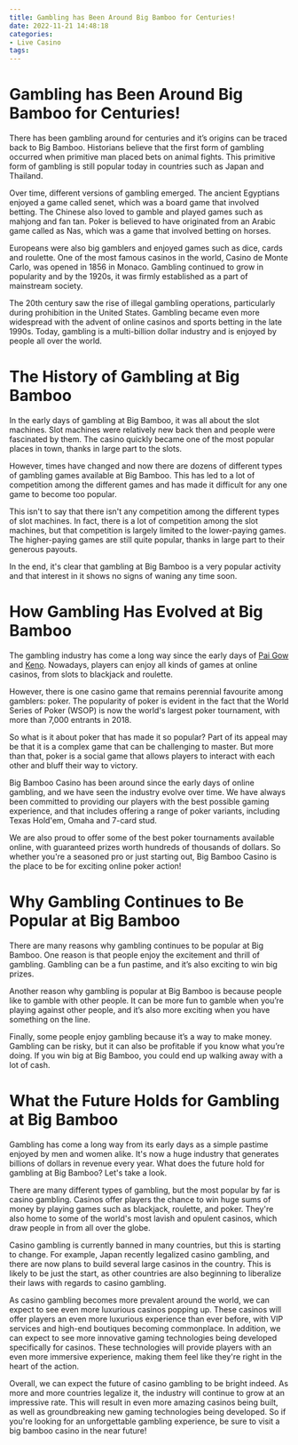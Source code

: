```yaml
---
title: Gambling has Been Around Big Bamboo for Centuries!
date: 2022-11-21 14:48:18
categories:
- Live Casino
tags:
---
```



#  Gambling has Been Around Big Bamboo for Centuries!

There has been gambling around for centuries and it’s origins can be traced back to Big Bamboo. Historians believe that the first form of gambling occurred when primitive man placed bets on animal fights. This primitive form of gambling is still popular today in countries such as Japan and Thailand.

Over time, different versions of gambling emerged. The ancient Egyptians enjoyed a game called senet, which was a board game that involved betting. The Chinese also loved to gamble and played games such as mahjong and fan tan. Poker is believed to have originated from an Arabic game called as Nas, which was a game that involved betting on horses.

Europeans were also big gamblers and enjoyed games such as dice, cards and roulette. One of the most famous casinos in the world, Casino de Monte Carlo, was opened in 1856 in Monaco. Gambling continued to grow in popularity and by the 1920s, it was firmly established as a part of mainstream society.

The 20th century saw the rise of illegal gambling operations, particularly during prohibition in the United States. Gambling became even more widespread with the advent of online casinos and sports betting in the late 1990s. Today, gambling is a multi-billion dollar industry and is enjoyed by people all over the world.

#  The History of Gambling at Big Bamboo

In the early days of gambling at Big Bamboo, it was all about the slot machines. Slot machines were relatively new back then and people were fascinated by them. The casino quickly became one of the most popular places in town, thanks in large part to the slots.

However, times have changed and now there are dozens of different types of gambling games available at Big Bamboo. This has led to a lot of competition among the different games and has made it difficult for any one game to become too popular.

This isn't to say that there isn't any competition among the different types of slot machines. In fact, there is a lot of competition among the slot machines, but that competition is largely limited to the lower-paying games. The higher-paying games are still quite popular, thanks in large part to their generous payouts.

In the end, it's clear that gambling at Big Bamboo is a very popular activity and that interest in it shows no signs of waning any time soon.

#  How Gambling Has Evolved at Big Bamboo

The gambling industry has come a long way since the early days of <a href="https://en.wikipedia.org/wiki/Pai_Gow">Pai Gow</a> and <a href="https://en.wikipedia.org/wiki/Keno">Keno</a>. Nowadays, players can enjoy all kinds of games at online casinos, from slots to blackjack and roulette.

However, there is one casino game that remains perennial favourite among gamblers: poker. The popularity of poker is evident in the fact that the World Series of Poker (WSOP) is now the world's largest poker tournament, with more than 7,000 entrants in 2018.

So what is it about poker that has made it so popular? Part of its appeal may be that it is a complex game that can be challenging to master. But more than that, poker is a social game that allows players to interact with each other and bluff their way to victory.

Big Bamboo Casino has been around since the early days of online gambling, and we have seen the industry evolve over time. We have always been committed to providing our players with the best possible gaming experience, and that includes offering a range of poker variants, including Texas Hold'em, Omaha and 7-card stud.

We are also proud to offer some of the best poker tournaments available online, with guaranteed prizes worth hundreds of thousands of dollars. So whether you're a seasoned pro or just starting out, Big Bamboo Casino is the place to be for exciting online poker action!

#  Why Gambling Continues to Be Popular at Big Bamboo 

There are many reasons why gambling continues to be popular at Big Bamboo. One reason is that people enjoy the excitement and thrill of gambling. Gambling can be a fun pastime, and it’s also exciting to win big prizes.

Another reason why gambling is popular at Big Bamboo is because people like to gamble with other people. It can be more fun to gamble when you’re playing against other people, and it’s also more exciting when you have something on the line.

Finally, some people enjoy gambling because it’s a way to make money. Gambling can be risky, but it can also be profitable if you know what you’re doing. If you win big at Big Bamboo, you could end up walking away with a lot of cash.

#  What the Future Holds for Gambling at Big Bamboo



Gambling has come a long way from its early days as a simple pastime enjoyed by men and women alike. It's now a huge industry that generates billions of dollars in revenue every year. What does the future hold for gambling at Big Bamboo? Let's take a look.

There are many different types of gambling, but the most popular by far is casino gambling. Casinos offer players the chance to win huge sums of money by playing games such as blackjack, roulette, and poker. They're also home to some of the world's most lavish and opulent casinos, which draw people in from all over the globe.

Casino gambling is currently banned in many countries, but this is starting to change. For example, Japan recently legalized casino gambling, and there are now plans to build several large casinos in the country. This is likely to be just the start, as other countries are also beginning to liberalize their laws with regards to casino gambling.

As casino gambling becomes more prevalent around the world, we can expect to see even more luxurious casinos popping up. These casinos will offer players an even more luxurious experience than ever before, with VIP services and high-end boutiques becoming commonplace. In addition, we can expect to see more innovative gaming technologies being developed specifically for casinos. These technologies will provide players with an even more immersive experience, making them feel like they're right in the heart of the action.

Overall, we can expect the future of casino gambling to be bright indeed. As more and more countries legalize it, the industry will continue to grow at an impressive rate. This will result in even more amazing casinos being built, as well as groundbreaking new gaming technologies being developed. So if you're looking for an unforgettable gambling experience, be sure to visit a big bamboo casino in the near future!